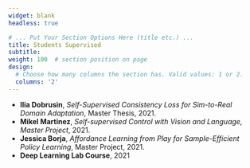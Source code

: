 ```yaml
---
widget: blank
headless: true

# ... Put Your Section Options Here (title etc.) ...
title: Students Supervised
subtitle:
weight: 100  # section position on page
design:
  # Choose how many columns the section has. Valid values: 1 or 2.
  columns: '2'
---
```

- **Ilia Dobrusin**, _Self-Supervised Consistency Loss for Sim-to-Real Domain Adaptation_, Master Thesis, 2021.
- **Mikel Martinez**, _Self-supervised Control with Vision and Language, Master Project_, 2021.
- **Jessica Borja**, _Affordance Learning from Play for Sample-Efficient Policy Learning_, Master Project, 2021.
- **Deep Learning Lab Course**, 2021
